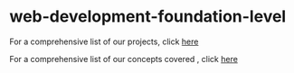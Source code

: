 # web-development-foundation-level

For a comprehensive list of our projects, click [here](00-2-projects-list.html)

For a comprehensive list of our concepts covered , click [here](00-4-concepts-covered.html)
